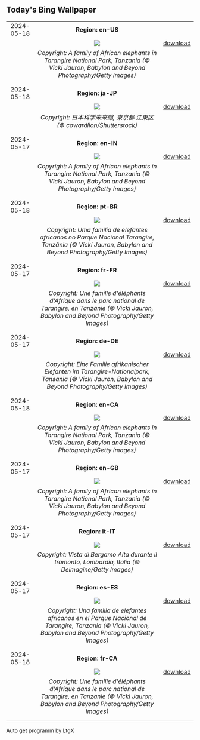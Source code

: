 ## Today's Bing Wallpaper
|      |      |      |
| :----: | :----: | :----: |
|2024-05-18|**Region: en-US**||
||![](https://www.bing.com/th?id=OHR.TarangireElephants_EN-US8865263185_UHD.jpg&pid=hp&w=1152&h=648&rs=1&c=4)| [download](https://www.bing.com/th?id=OHR.TarangireElephants_EN-US8865263185_UHD.jpg)|
||*Copyright: A family of African elephants in Tarangire National Park, Tanzania (© Vicki Jauron, Babylon and Beyond Photography/Getty Images)*
||
|||
|2024-05-18|**Region: ja-JP**||
||![](https://www.bing.com/th?id=OHR.Museum2024_JA-JP9828975611_UHD.jpg&pid=hp&w=1152&h=648&rs=1&c=4)| [download](https://www.bing.com/th?id=OHR.Museum2024_JA-JP9828975611_UHD.jpg)|
||*Copyright: 日本科学未来館, 東京都 江東区 (© cowardlion/Shutterstock)*
||
|||
|2024-05-17|**Region: en-IN**||
||![](https://www.bing.com/th?id=OHR.TarangireElephants_EN-IN4532502651_UHD.jpg&pid=hp&w=1152&h=648&rs=1&c=4)| [download](https://www.bing.com/th?id=OHR.TarangireElephants_EN-IN4532502651_UHD.jpg)|
||*Copyright: A family of African elephants in Tarangire National Park, Tanzania (© Vicki Jauron, Babylon and Beyond Photography/Getty Images)*
||
|||
|2024-05-18|**Region: pt-BR**||
||![](https://www.bing.com/th?id=OHR.TarangireElephants_PT-BR9979896896_UHD.jpg&pid=hp&w=1152&h=648&rs=1&c=4)| [download](https://www.bing.com/th?id=OHR.TarangireElephants_PT-BR9979896896_UHD.jpg)|
||*Copyright: Uma família de elefantes africanos no Parque Nacional Tarangire, Tanzânia (© Vicki Jauron, Babylon and Beyond Photography/Getty Images)*
||
|||
|2024-05-17|**Region: fr-FR**||
||![](https://www.bing.com/th?id=OHR.TarangireElephants_FR-FR7017565181_UHD.jpg&pid=hp&w=1152&h=648&rs=1&c=4)| [download](https://www.bing.com/th?id=OHR.TarangireElephants_FR-FR7017565181_UHD.jpg)|
||*Copyright: Une famille d'éléphants d'Afrique dans le parc national de Tarangire, en Tanzanie (© Vicki Jauron, Babylon and Beyond Photography/Getty Images)*
||
|||
|2024-05-17|**Region: de-DE**||
||![](https://www.bing.com/th?id=OHR.TarangireElephants_DE-DE6659781135_UHD.jpg&pid=hp&w=1152&h=648&rs=1&c=4)| [download](https://www.bing.com/th?id=OHR.TarangireElephants_DE-DE6659781135_UHD.jpg)|
||*Copyright: Eine Familie afrikanischer Elefanten im Tarangire-Nationalpark, Tansania (© Vicki Jauron, Babylon and Beyond Photography/Getty Images)*
||
|||
|2024-05-18|**Region: en-CA**||
||![](https://www.bing.com/th?id=OHR.TarangireElephants_EN-CA3710985340_UHD.jpg&pid=hp&w=1152&h=648&rs=1&c=4)| [download](https://www.bing.com/th?id=OHR.TarangireElephants_EN-CA3710985340_UHD.jpg)|
||*Copyright: A family of African elephants in Tarangire National Park, Tanzania (© Vicki Jauron, Babylon and Beyond Photography/Getty Images)*
||
|||
|2024-05-17|**Region: en-GB**||
||![](https://www.bing.com/th?id=OHR.TarangireElephants_EN-GB3515198884_UHD.jpg&pid=hp&w=1152&h=648&rs=1&c=4)| [download](https://www.bing.com/th?id=OHR.TarangireElephants_EN-GB3515198884_UHD.jpg)|
||*Copyright: A family of African elephants in Tarangire National Park, Tanzania (© Vicki Jauron, Babylon and Beyond Photography/Getty Images)*
||
|||
|2024-05-17|**Region: it-IT**||
||![](https://www.bing.com/th?id=OHR.BergamoAlta_IT-IT3472701981_UHD.jpg&pid=hp&w=1152&h=648&rs=1&c=4)| [download](https://www.bing.com/th?id=OHR.BergamoAlta_IT-IT3472701981_UHD.jpg)|
||*Copyright: Vista di Bergamo Alta durante il tramonto, Lombardia, Italia (© Deimagine/Getty Images)*
||
|||
|2024-05-17|**Region: es-ES**||
||![](https://www.bing.com/th?id=OHR.TarangireElephants_ES-ES3245528088_UHD.jpg&pid=hp&w=1152&h=648&rs=1&c=4)| [download](https://www.bing.com/th?id=OHR.TarangireElephants_ES-ES3245528088_UHD.jpg)|
||*Copyright: Una familia de elefantes africanos en el Parque Nacional de Tarangire, Tanzania (© Vicki Jauron, Babylon and Beyond Photography/Getty Images)*
||
|||
|2024-05-18|**Region: fr-CA**||
||![](https://www.bing.com/th?id=OHR.TarangireElephants_FR-CA3165126231_UHD.jpg&pid=hp&w=1152&h=648&rs=1&c=4)| [download](https://www.bing.com/th?id=OHR.TarangireElephants_FR-CA3165126231_UHD.jpg)|
||*Copyright: Une famille d'éléphants d'Afrique dans le parc national de Tarangire, en Tanzanie (© Vicki Jauron, Babylon and Beyond Photography/Getty Images)*
||
|||

Auto get programm by LtgX
